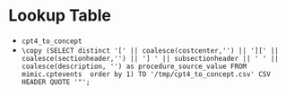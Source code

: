 # Lookup Table

- `cpt4_to_concept`
- `\copy (SELECT distinct '[' || coalesce(costcenter,'') || '][' || coalesce(sectionheader,'') || '] ' || subsectionheader || ' ' || coalesce(description, '') as procedure_source_value FROM mimic.cptevents  order by 1) TO '/tmp/cpt4_to_concept.csv' CSV HEADER QUOTE '"';`
